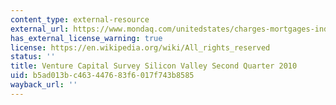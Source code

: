 ```yaml
---
content_type: external-resource
external_url: https://www.mondaq.com/unitedstates/charges-mortgages-indemnities/107692/venture-capital-survey-silicon-valley-second-quarter-2010
has_external_license_warning: true
license: https://en.wikipedia.org/wiki/All_rights_reserved
status: ''
title: Venture Capital Survey Silicon Valley Second Quarter 2010
uid: b5ad013b-c463-4476-83f6-017f743b8585
wayback_url: ''
---
```

